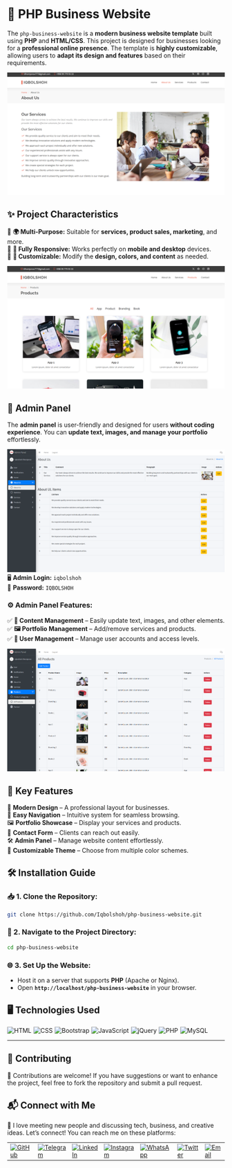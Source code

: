 # 🏢 PHP Business Website  

The `php-business-website` is a **modern business website template** built using **PHP** and **HTML/CSS**. This project is designed for businesses looking for a **professional online presence**. The template is **highly customizable**, allowing users to **adapt its design and features** based on their requirements.  

![🌍 Business Website](https://github.com/Iqbolshoh/php-business-website/blob/main/assets/img/banner-1.png)  

## ✨ Project Characteristics  

🔹 **🌍 Multi-Purpose:** Suitable for **services, product sales, marketing**, and more.  
🔹 **📱 Fully Responsive:** Works perfectly on **mobile and desktop** devices.  
🔹 **🎨 Customizable:** Modify the **design, colors, and content** as needed.  

![📊 Business Showcase](https://github.com/Iqbolshoh/php-business-website/blob/main/assets/img/banner-2.png)  

## 🔑 Admin Panel  

The **admin panel** is user-friendly and designed for users **without coding experience**. You can **update text, images, and manage your portfolio** effortlessly.  

![🛠️ Admin Panel](https://github.com/Iqbolshoh/php-business-website/blob/main/assets/img/admin-panel-1.png)  
🖥 **Admin Login:** `iqbolshoh`  
🔑 **Password:** `IQBOLSHOH`  

### ⚙️ **Admin Panel Features:**  
✅ **📄 Content Management** – Easily update text, images, and other elements.  
✅ **🖼️ Portfolio Management** – Add/remove services and products.  
✅ **👥 User Management** – Manage user accounts and access levels.  

![⚙️ Admin Dashboard](https://github.com/Iqbolshoh/php-business-website/blob/main/assets/img/admin-panel-2.png)  

## 🚀 Key Features  

🎨 **Modern Design** – A professional layout for businesses.  
🔗 **Easy Navigation** – Intuitive system for seamless browsing.  
🖼️ **Portfolio Showcase** – Display your services and products.  
📩 **Contact Form** – Clients can reach out easily.  
🛠️ **Admin Panel** – Manage website content effortlessly.  
🎨 **Customizable Theme** – Choose from multiple color schemes.  

## 🛠 Installation Guide  

### 📥 1. **Clone the Repository:**  
```bash
git clone https://github.com/Iqbolshoh/php-business-website.git
```

### 📂 2. **Navigate to the Project Directory:**  
```bash
cd php-business-website
```

### 🌐 3. **Set Up the Website:**  
- Host it on a server that supports **PHP** (Apache or Nginx).  
- Open **`http://localhost/php-business-website`** in your browser.  

## 🖥 Technologies Used
<div style="display: flex; flex-wrap: wrap; gap: 5px;">
    <img src="https://img.shields.io/badge/HTML-%23E34F26.svg?style=for-the-badge&logo=html5&logoColor=white" alt="HTML">
    <img src="https://img.shields.io/badge/CSS-%231572B6.svg?style=for-the-badge&logo=css3&logoColor=white" alt="CSS">
    <img src="https://img.shields.io/badge/Bootstrap-%23563D7C.svg?style=for-the-badge&logo=bootstrap&logoColor=white" alt="Bootstrap">
    <img src="https://img.shields.io/badge/JavaScript-%23F7DF1C.svg?style=for-the-badge&logo=javascript&logoColor=black" alt="JavaScript">
    <img src="https://img.shields.io/badge/jQuery-%230e76a8.svg?style=for-the-badge&logo=jquery&logoColor=white" alt="jQuery">
    <img src="https://img.shields.io/badge/PHP-%23777BB4.svg?style=for-the-badge&logo=php&logoColor=white" alt="PHP">
    <img src="https://img.shields.io/badge/MySQL-%234479A1.svg?style=for-the-badge&logo=mysql&logoColor=white" alt="MySQL">
</div>

---

## 🤝 Contributing  

🎯 Contributions are welcome! If you have suggestions or want to enhance the project, feel free to fork the repository and submit a pull request.

## 📬 Connect with Me  

💬 I love meeting new people and discussing tech, business, and creative ideas. Let’s connect! You can reach me on these platforms:

<div align="center">
    <table>
        <tr>
            <td>
                <a href="https://github.com/iqbolshoh">
                    <img src="https://raw.githubusercontent.com/rahuldkjain/github-profile-readme-generator/master/src/images/icons/Social/github.svg"
                        height="40" width="40" alt="GitHub" />
                </a>
            </td>
            <td>
                <a href="https://t.me/iqbolshoh_777">
                    <img src="https://github.com/gayanvoice/github-active-users-monitor/blob/master/public/images/icons/telegram.svg"
                        height="40" width="40" alt="Telegram" />
                </a>
            </td>
            <td>
                <a href="https://www.linkedin.com/in/iiqbolshoh/">
                    <img src="https://github.com/gayanvoice/github-active-users-monitor/blob/master/public/images/icons/linkedin.svg"
                        height="40" width="40" alt="LinkedIn" />
                </a>
            </td>
            <td>
                <a href="https://instagram.com/iqbolshoh_777" target="blank">
                    <img src="https://raw.githubusercontent.com/rahuldkjain/github-profile-readme-generator/master/src/images/icons/Social/instagram.svg"
                        alt="Instagram" height="40" width="40" />
                </a>
            </td>
            <td>
                <a href="https://wa.me/qr/22PVFQSMQQX4F1">
                    <img src="https://github.com/gayanvoice/github-active-users-monitor/blob/master/public/images/icons/whatsapp.svg"
                        height="40" width="40" alt="WhatsApp" />
                </a>
            </td>
            <td>
                <a href="https://x.com/iqbolshoh_777">
                    <img src="https://img.shields.io/badge/X-000000?style=for-the-badge&logo=x&logoColor=white" height="40"
                        width="40" alt="Twitter" />
                </a>
            </td>
            <td>
                <a href="mailto:iilhomjonov777@gmail.com">
                    <img src="https://github.com/gayanvoice/github-active-users-monitor/blob/master/public/images/icons/gmail.svg"
                        height="40" width="40" alt="Email" />
                </a>
            </td>
        </tr>
    </table>
</div>
